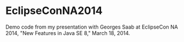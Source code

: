 EclipseConNA2014
================

Demo code from my presentation with Georges Saab at EclipseCon NA 2014,
"New Features in Java SE 8," March 18, 2014.
